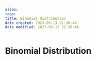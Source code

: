 ```yaml
---
alias: 
tags: 
title: Binomial distribution
date created: 2023-09-13 21:26:44
date modified: 2023-09-13 21:26:46
---
```


# Binomial Distribution